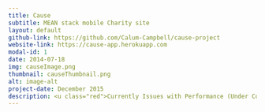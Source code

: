 ```yaml
---
title: Cause
subtitle: MEAN stack mobile Charity site
layout: default
github-link: https://github.com/Calum-Campbell/cause-project
website-link: https://cause-app.herokuapp.com
modal-id: 1
date: 2014-07-18
img: causeImage.png
thumbnail: causeThumbnail.png
alt: image-alt
project-date: December 2015
description: <u class="red">Currently Issues with Performance (Under Construction)</u><br>Mean stack application that connects individuals looking for grass roots charitable projects from around the world to donate to and be involved in. The concept involves users donating a set amount a month to the application and each month finding projects that they are interested in to donate to.<br><br><strong>Tech</strong> - MongoDB, AngularJS, ExpressJS,Node.js, bootstrap, Bower and the globalGiving.org API.<br><u>I am currently migrating this to Ionic to make it into a Hybrid application.</u>
---
```

